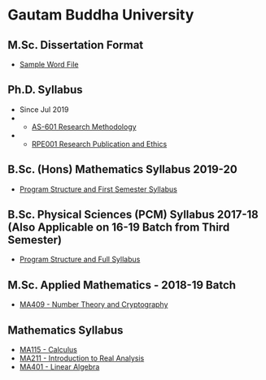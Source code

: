 # Gautam Buddha University

## M.Sc. Dissertation Format
 - [Sample Word File](/syll/Master-dissertationdFormat.docx) 

## Ph.D. Syllabus
 - Since Jul 2019
 - - [AS-601 Research Methodology](/syll/AS601-Jul19.docx)
 - - [RPE001 Research Publication and Ethics](/syll/RPE-Jul2019.docx)

## B.Sc. (Hons) Mathematics Syllabus 2019-20
- [Program Structure and First Semester Syllabus](/syll/BMH-First-Semester.pdf)

## B.Sc. Physical Sciences (PCM) Syllabus 2017-18 (Also Applicable on 16-19 Batch from Third Semester)
- [Program Structure and Full Syllabus](/syll/B.Sc_Syllabus_final_new_July_2017.pdf)

## M.Sc. Applied Mathematics - 2018-19 Batch
- [MA409 - Number Theory and Cryptography](/syll/ma409)

## Mathematics Syllabus
- [MA115 - Calculus](/syll/ma115)
- [MA211 - Introduction to Real Analysis](/syll/ma211)
- [MA401 - Linear Algebra](/syll/ma401)









